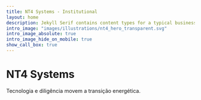```yaml
---
title: NT4 Systems - Institutional
layout: home
description: Jekyll Serif contains content types for a typical business website. The theme is fully responsive, blazing fast and artfully illustrated.
intro_image: "images/illustrations/nt4_hero_transparent.svg"
intro_image_absolute: true
intro_image_hide_on_mobile: true
show_call_box: true
---
```


# NT4 Systems

Tecnologia e diligência movem a transição energética.
